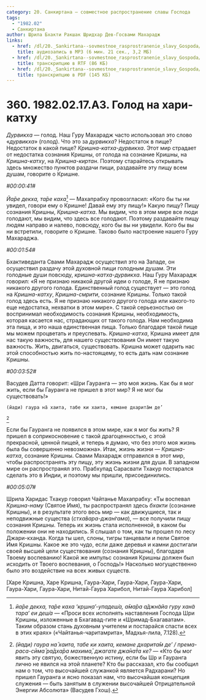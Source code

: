 ```yaml
---
category: 20. Санкиртана — совместное распространение славы Господа
tags:
  - "1982.02"
  - Санкиртана
author: Шрила Бхакти Ракшак Шридхар Дев-Госвами Махарадж
links:
  - href: /dl/20._Sankirtana--sovmestnoe_rasprostranenie_slavy_Gospoda/360_1982.02.17.A3_SridharMj_Golod_na_hari-kathu.mp3
    title: аудиозапись в MP3 (6 мин. 21 сек., 3,2 МБ)
  - href: /dl/20._Sankirtana--sovmestnoe_rasprostranenie_slavy_Gospoda/360_1982.02.17.A3_SridharMj_Golod_na_hari-kathu.rtf
    title: транскрипцию в RTF (86 КБ)
  - href: /dl/20._Sankirtana--sovmestnoe_rasprostranenie_slavy_Gospoda/360_1982.02.17.A3_SridharMj_Golod_na_hari-kathu.pdf
    title: транскрипцию в PDF (145 КБ)
---
```


# 360. 1982.02.17.A3. Голод на хари-катху

*Дурвикха* — голод. Наш Гуру Махарадж часто использовал это слово «*дурвикха*» (голод). Что это за *дурвикха*? Недостаток в пище? Недостаток в какой пище? *Кришна-катха-дурвикха*. Этот мир страдает от недостатка сознания Кришны, от голода на сознание Кришны, на *Кришна-катху*, на *Кришна-киртан*. Поэтому старайтесь открывать здесь множество пунктов раздачи пищи, раздавайте эту пищу всем душам, говорите о Кришне.

*#00:00:41#*

*Йа̄ре декха, та̄ре каха*[^_ftn1] — Махапрабху провозгласил: «Кого бы ты ни увидел, говори ему о Кришне! Давай ему эту пищу!» Какую пищу? Пищу сознания Кришны, *Кришна-катха*. Мы видим, что в этом мире все люди голодают, мы видим, что здесь все голодают. Поэтому раздавайте пищу людям направо и налево, повсюду, кого бы вы ни увидели. Кого бы вы ни встретили, говорите о Кришне. Таково было настроение нашего Гуру Махараджа.

*#00:01:54#*

Бхактиведанта Свами Махарадж осуществил это на Западе, он осуществил раздачу этой духовной пищи голодным душам. Эти голодные души повсюду, *кришна-катха-дурвикха*. Наш Гуру Махарадж говорил: «Я не признаю никакой другой идеи о голоде, Я не признаю никакого другого голода. Единственный голод существует — это голод на *Кришна-катху*, *Кришна-смрити*, сознание Кришны. Только такой голод здесь есть. Я не признаю никакого другого голода или какого-то еще недостатка, нехватки в этом мире». С такой серьезностью он воспринимал необходимость сознания Кришны, необходимость, которая касается нас, страдающих от такого голода. Нам необходима эта пища, и это наша единственная пища. Только благодаря такой пище мы можем процветать и преуспевать. *Кришна-катха*, Кришна имеет для нас такую важность, для нашего существования Он имеет такую важность. Жить, двигаться, существовать. Кришна может одарить нас этой способностью жить по-настоящему, то есть дать нам сознание Кришны.

*#00:03:52#*

Васудев Датта говорит: «Шри Гауранга — это моя жизнь. Как бы я мог жить, если бы Гауранга не пришел в этот мир? Я не мог бы существовать!»

    (йади) гаура на̄ хаита, табе ки хаита, кемане дхарита̄м де’
[^_ftn2]

Если бы Гауранга не появился в этом мире, как я мог бы жить? Я пришел в соприкосновение с такой драгоценностью, с этой прекрасной, ценной пищей, и теперь я думаю, что без этого моя жизнь была бы совершенно невозможна». Итак, жизнь жизни — *Кришна-катха*, сознание Кришны. Свами Махарадж отправился в этот мир, чтобы распространять эту пищу, эту жизнь жизни для души. В западном мире он распространял это. Прабхупад Сарасвати Тхакур постарался сделать это в Индии, и поэтому мы пришли, присоединились.

*#00:05:07#*

Шрила Харидас Тхакур говорил Чайтанье Махапрабху: «Ты воспевал *Кришна-наму* (Святое Имя), ты распространял здесь *бхакти* (сознание Кришны), и в результате этого весь мир — как движущиеся, так и неподвижные существа (*стха̄вара-джан̇гама*), — все получили пищу сознания Кришны. Теперь их жизнь стала исполненной, в каком бы положении они не находились. Я слышал о том, как ты прошел по лесу Джари-кханда. Когда ты шел, слоны, тигры танцевали и пели Святое Имя Кришны. Какое же это чудо, если даже деревья и камни достигали своей высшей цели существования (сознания Кришны), благодаря Твоему воспеванию! Какой же импульс сознания Кришны должен был исходить от Твоего воспевания, о Господь!» Насколько могущественно было это воздействие на всех живых существ.

[Харе Кришна, Харе Кришна, Гаура-Хари, Гаура-Хари, Гаура-Хари, Гаура-Хари, Гаура-Хари, Нитай-Гаура Харибол, Нитай-Гаура Харибол]



[^_ftn1]: *йа̄ре декха, та̄ре каха ‘кр̣шн̣а’-упадеш́а, а̄ма̄ра а̄джн̃айа гуру хан̃а тара’ еи деш́а* — «Проси всех исполнять наставления Господа Шри Кришны, изложенные в Бхагавад-гите и «Шримад-Бхагаватам». Таким образом стань духовным учителем и постарайся спасти всех в этих краях» («Чайтанья-чаритамрита», Мадхья-лила, 7.128).

[^_ftn2]: *(йади) гаура на̄ хаита, табе ки хаита, кемане дхарита̄м де’ / према-раса-сӣма̄ ра̄дха̄ра махима̄, джагате джа̄на̄та ке?* — «Кто бы мог явить эту святую, божественную истину, если бы Шр и Гауранга лично не явился на этой планете? Кто бы рассказал, кто бы сообщил нам о том, что высочайшей служанкой является Радхарани? Но пришел Гауранга и ясно показал нам, что высочайшая концепция служения — быть занятым в служении высочайшей Отрицательной Энергии Абсолюта» (Васудев Гхош).

